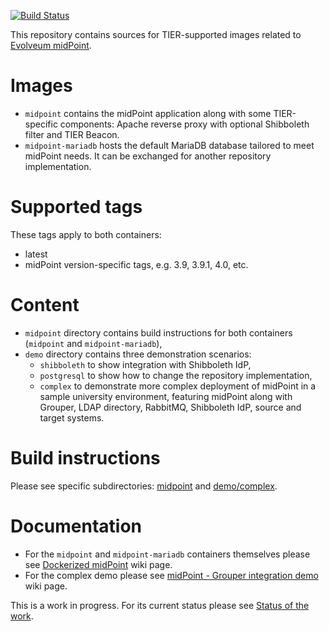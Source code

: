 [![Build Status](https://jenkins.testbed.tier.internet2.edu/job/docker/job/midPoint_container/job/master/badge/icon)](https://jenkins.testbed.tier.internet2.edu/job/docker/job/midPoint_container/job/master/)

This repository contains sources for TIER-supported images related to [Evolveum midPoint](http://midpoint.evolveum.com).

# Images
- `midpoint` contains the midPoint application along with some TIER-specific components: Apache reverse proxy with optional Shibboleth filter and TIER Beacon.
- `midpoint-mariadb` hosts the default MariaDB database tailored to meet midPoint needs. It can be exchanged for another repository implementation.

# Supported tags
These tags apply to both containers:
- latest
- midPoint version-specific tags, e.g. 3.9, 3.9.1, 4.0, etc.

# Content
- `midpoint` directory contains build instructions for both containers (`midpoint` and `midpoint-mariadb`),
- `demo` directory contains three demonstration scenarios:
  - `shibboleth` to show integration with Shibboleth IdP,
  - `postgresql` to show how to change the repository implementation,
  - `complex` to demonstrate more complex deployment of midPoint in a sample university environment, featuring midPoint along with Grouper, LDAP directory, RabbitMQ, Shibboleth IdP, source and target systems.

# Build instructions
Please see specific subdirectories: [midpoint](midpoint) and [demo/complex](demo/complex).

# Documentation
- For the `midpoint` and `midpoint-mariadb` containers themselves please see [Dockerized midPoint](https://spaces.at.internet2.edu/display/MID/Dockerized+midPoint) wiki page.
- For the complex demo please see [midPoint - Grouper integration demo](https://spaces.at.internet2.edu/display/MID/midPoint+-+Grouper+integration+demo) wiki page.

This is a work in progress. For its current status please see [Status of the work](https://spaces.at.internet2.edu/display/MID/Status+of+the+work).
